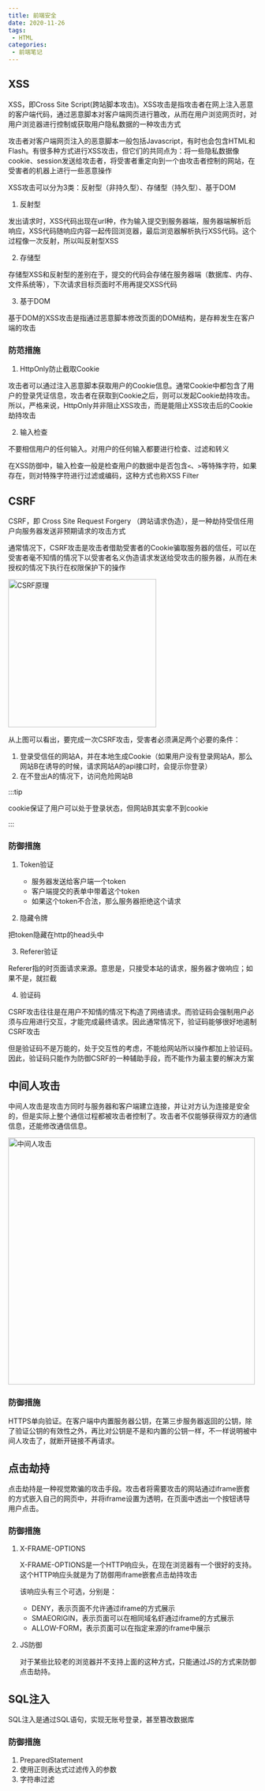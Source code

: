 ```yaml
---
title: 前端安全
date: 2020-11-26
tags:
 - HTML
categories:
 - 前端笔记
---
```


## XSS

XSS，即Cross Site Script(跨站脚本攻击)。XSS攻击是指攻击者在网上注入恶意的客户端代码，通过恶意脚本对客户端网页进行篡改，从而在用户浏览网页时，对用户浏览器进行控制或获取用户隐私数据的一种攻击方式

攻击者对客户端网页注入的恶意脚本一般包括Javascript，有时也会包含HTML和Flash。有很多种方式进行XSS攻击，但它们的共同点为：将一些隐私数据像cookie、session发送给攻击者，将受害者重定向到一个由攻击者控制的网站，在受害者的机器上进行一些恶意操作

XSS攻击可以分为3类：反射型（非持久型）、存储型（持久型）、基于DOM

1. 反射型

发出请求时，XSS代码出现在url种，作为输入提交到服务器端，服务器端解析后响应，XSS代码随响应内容一起传回浏览器，最后浏览器解析执行XSS代码。这个过程像一次反射，所以叫反射型XSS

2. 存储型

存储型XSS和反射型的差别在于，提交的代码会存储在服务器端（数据库、内存、文件系统等），下次请求目标页面时不用再提交XSS代码

3. 基于DOM

基于DOM的XSS攻击是指通过恶意脚本修改页面的DOM结构，是存粹发生在客户端的攻击

### 防范措施

1. HttpOnly防止截取Cookie

攻击者可以通过注入恶意脚本获取用户的Cookie信息。通常Cookie中都包含了用户的登录凭证信息，攻击者在获取到Cookie之后，则可以发起Cookie劫持攻击。所以，严格来说，HttpOnly并非阻止XSS攻击，而是能阻止XSS攻击后的Cookie劫持攻击

2. 输入检查

不要相信用户的任何输入。对用户的任何输入都要进行检查、过滤和转义

在XSS防御中，输入检查一般是检查用户的数据中是否包含`<`、`>`等特殊字符，如果存在，则对特殊字符进行过滤或编码，这种方式也称XSS Filter

## CSRF

CSRF，即 Cross Site Request Forgery （跨站请求伪造），是一种劫持受信任用户向服务器发送非预期请求的攻击方式

通常情况下，CSRF攻击是攻击者借助受害者的Cookie骗取服务器的信任，可以在受害者毫不知情的情况下以受害者名义伪造请求发送给受攻击的服务器，从而在未授权的情况下执行在权限保护下的操作

<img style="height: 300px" :src="$withBase('/CSRF.jpg')" alt="CSRF原理">

从上图可以看出，要完成一次CSRF攻击，受害者必须满足两个必要的条件：

1. 登录受信任的网站A，并在本地生成Cookie（如果用户没有登录网站A，那么网站B在诱导的时候，请求网站A的api接口时，会提示你登录）
2. 在不登出A的情况下，访问危险网站B

:::tip

cookie保证了用户可以处于登录状态，但网站B其实拿不到cookie

:::

### 防御措施

1. Token验证
   * 服务器发送给客户端一个token
   * 客户端提交的表单中带着这个token
   * 如果这个token不合法，那么服务器拒绝这个请求

2. 隐藏令牌

把token隐藏在http的head头中

3. Referer验证

Referer指的时页面请求来源。意思是，只接受本站的请求，服务器才做响应；如果不是，就拦截

4. 验证码

CSRF攻击往往是在用户不知情的情况下构造了网络请求。而验证码会强制用户必须与应用进行交互，才能完成最终请求。因此通常情况下，验证码能够很好地遏制CSRF攻击

但是验证码不是万能的，处于交互性的考虑，不能给网站所以操作都加上验证码。因此，验证码只能作为防御CSRF的一种辅助手段，而不能作为最主要的解决方案

## 中间人攻击

中间人攻击是攻击方同时与服务器和客户端建立连接，并让对方认为连接是安全的，但是实际上整个通信过程都被攻击者控制了。攻击者不仅能够获得双方的通信信息，还能修改通信信息。

<img style="height: 500px" :src="$withBase('/middle_attack.jfif')" alt="中间人攻击">

### 防御措施

HTTPS单向验证。在客户端中内置服务器公钥，在第三步服务器返回的公钥，除了验证公钥的有效性之外，再比对公钥是不是和内置的公钥一样，不一样说明被中间人攻击了，就断开链接不再请求。

## 点击劫持

点击劫持是一种视觉欺骗的攻击手段。攻击者将需要攻击的网站通过iframe嵌套的方式嵌入自己的网页中，并将iframe设置为透明，在页面中透出一个按钮诱导用户点击。

### 防御措施

1. X-FRAME-OPTIONS

   X-FRAME-OPTIONS是一个HTTP响应头，在现在浏览器有一个很好的支持。这个HTTP响应头就是为了防御用iframe嵌套点击劫持攻击

   该响应头有三个可选，分别是：

   * DENY，表示页面不允许通过iframe的方式展示
   * SMAEORIGIN，表示页面可以在相同域名虾通过iframe的方式展示
   * ALLOW-FORM，表示页面可以在指定来源的iframe中展示

2. JS防御

   对于某些比较老的浏览器并不支持上面的这种方式，只能通过JS的方式来防御点击劫持。

## SQL注入

SQL注入是通过SQL语句，实现无账号登录，甚至篡改数据库

### 防御措施

1. PreparedStatement
2. 使用正则表达式过滤传入的参数
3. 字符串过滤